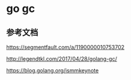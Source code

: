 # go gc



## 参考文档

https://segmentfault.com/a/1190000010753702

http://legendtkl.com/2017/04/28/golang-gc/

https://blog.golang.org/ismmkeynote